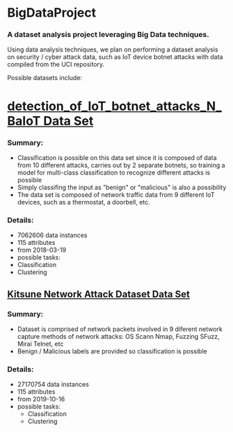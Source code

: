 # BigDataProject
### A dataset analysis project leveraging Big Data techniques.

Using data analysis techniques, we plan on performing a dataset analysis on security / cyber attack data, such as IoT device botnet attacks with data compiled from the UCI repository. 

Possible datasets include:

# [detection_of_IoT_botnet_attacks_N_BaIoT Data Set](http://archive.ics.uci.edu/ml/datasets/detection_of_IoT_botnet_attacks_N_BaIoT#)
### Summary:
- Classification is possible on this data set since it is composed of data from 10 different attacks, carries out by 2 separate botnets, so training a model for multi-class classification to recognize different attacks is possible
- Simply classifing the input as "benign" or "malicious" is also a possibility
- The data set is composed of network traffic data from 9 different IoT devices, such as a thermostat, a doorbell, etc.

### Details:
- 7062606 data instances
- 115 attributes
- from 2018-03-19
- possible tasks: 
 - Classification
 - Clustering


## [Kitsune Network Attack Dataset Data Set](http://archive.ics.uci.edu/ml/datasets/Kitsune+Network+Attack+Dataset)
### Summary:
- Dataset is comprised of network packets involved in 9 diferent network capture methods of network attacks: OS Scann Nmap, Fuzzing SFuzz, Mirai Telnet, etc
- Benign / Malicious labels are provided so classification is possible

### Details:
- 27170754 data instances
- 115 attributes
- from 2019-10-16
- possible tasks:
  - Classification
  - Clustering
